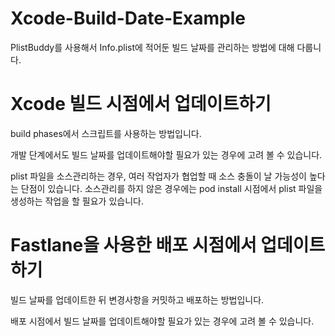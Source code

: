 # Xcode-Build-Date-Example
PlistBuddy를 사용해서 Info.plist에 적어둔 빌드 날짜를 관리하는 방법에 대해 다룹니다.

# Xcode 빌드 시점에서 업데이트하기
build phases에서 스크립트를 사용하는 방법입니다.

개발 단계에서도 빌드 날짜를 업데이트해야할 필요가 있는 경우에 고려 볼 수 있습니다.

plist 파일을 소스관리하는 경우, 여러 작업자가 협업할 때 소스 충돌이 날 가능성이 높다는 단점이 있습니다. 
소스관리를 하지 않은 경우에는 pod install 시점에서 plist 파일을 생성하는 작업을 할 필요가 있습니다.

# Fastlane을 사용한 배포 시점에서 업데이트하기

빌드 날짜를 업데이트한 뒤 변경사항을 커밋하고 배포하는 방법입니다. 

배포 시점에서 빌드 날짜를 업데이트해야할 필요가 있는 경우에 고려 볼 수 있습니다.
